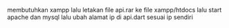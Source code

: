 membutuhkan xampp
lalu letakan file api.rar ke file xampp/htdocs
lalu start apache dan mysql
lalu ubah alamat ip di api.dart sesuai ip sendiri
